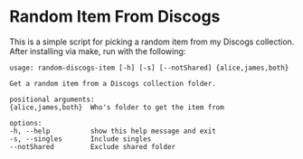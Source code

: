 # Random Item From Discogs

This is a simple script for picking a random item from my Discogs collection. After installing via make, run with the following: 

    usage: random-discogs-item [-h] [-s] [--notShared] {alice,james,both}

    Get a random item from a Discogs collection folder.

    positional arguments:
    {alice,james,both}  Who's folder to get the item from

    options:
    -h, --help          show this help message and exit
    -s, --singles       Include singles
    --notShared         Exclude shared folder
